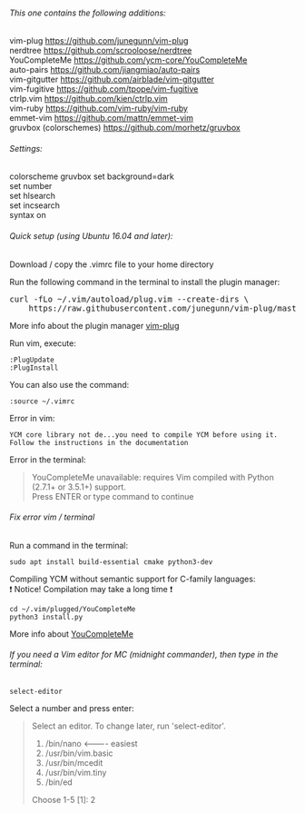 ###### This one contains the following additions:

vim-plug  https://github.com/junegunn/vim-plug <br />
nerdtree  https://github.com/scrooloose/nerdtree <br />
YouCompleteMe https://github.com/ycm-core/YouCompleteMe <br />
auto-pairs https://github.com/jiangmiao/auto-pairs <br />
vim-gitgutter https://github.com/airblade/vim-gitgutter <br />
vim-fugitive https://github.com/tpope/vim-fugitive <br />
ctrlp.vim https://github.com/kien/ctrlp.vim <br />
vim-ruby https://github.com/vim-ruby/vim-ruby <br />
emmet-vim https://github.com/mattn/emmet-vim  <br />
gruvbox  (colorschemes) https://github.com/morhetz/gruvbox

###### Settings:

colorscheme gruvbox
set background=dark  <br />
set number  <br />
set hlsearch  <br />
set incsearch  <br />
syntax on

###### Quick setup (using Ubuntu 16.04 and later):

Download / copy the .vimrc file to your home directory 

Run the following command in the terminal to install the plugin manager:  <br />

<pre>curl -fLo <span class="pl-k">~</span>/.vim/autoload/plug.vim --create-dirs \
    https://raw.githubusercontent.com/junegunn/vim-plug/master/plug.vim</pre>
  
 More info about the plugin manager [vim-plug](https://github.com/junegunn/vim-plug)  <br />
 
 Run vim, execute:  <br />
 
 `:PlugUpdate`  <br />
 `:PlugInstall`  <br />
 
 You can also use the command: <br />
 
 `:source ~/.vimrc`
 
Error in vim:

<pre><code>YCM core library not de...you need to compile YCM before using it. Follow the instructions in the documentation</code></pre>

Error in the terminal:

>YouCompleteMe unavailable: requires Vim compiled with Python (2.7.1+ or 3.5.1+) support. <br />
>Press ENTER or type command to continue

###### Fix error vim / terminal 

Run a command in the terminal:  <br />

`sudo apt install build-essential cmake python3-dev`

Compiling YCM without semantic support for C-family languages: <br />
:exclamation: Notice! Compilation may take a long time :exclamation:

`cd ~/.vim/plugged/YouCompleteMe` <br />
`python3 install.py`  <br />

More info about [YouCompleteMe](https://github.com/ycm-core/YouCompleteMe#linux-64-bit)

###### If you need a Vim editor for MC (midnight commander), then type in the terminal: <br />

`select-editor`

Select a number and press enter: <br />

> Select an editor.  To change later, run 'select-editor'.
>  1. /bin/nano        <---- easiest
>  2. /usr/bin/vim.basic
>  3. /usr/bin/mcedit
>  4. /usr/bin/vim.tiny
>  5. /bin/ed
>
> Choose 1-5 [1]: 2


